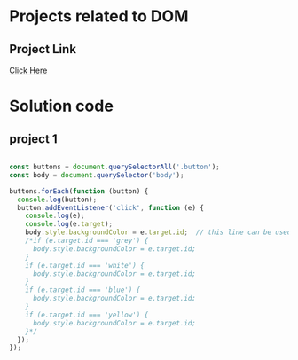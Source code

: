# Projects related to DOM

## Project Link
[Click Here](https://stackblitz.com/edit/dom-project-chaiaurcode?file=index.html)

# Solution code

## project 1
```javaScript

const buttons = document.querySelectorAll('.button');
const body = document.querySelector('body');

buttons.forEach(function (button) {
  console.log(button);
  button.addEventListener('click', function (e) {
    console.log(e);
    console.log(e.target);
    body.style.backgroundColor = e.target.id;  // this line can be used instead of the following if conditions
    /*if (e.target.id === 'grey') {
      body.style.backgroundColor = e.target.id;
    }
    if (e.target.id === 'white') {
      body.style.backgroundColor = e.target.id;
    }
    if (e.target.id === 'blue') {
      body.style.backgroundColor = e.target.id;
    }
    if (e.target.id === 'yellow') {
      body.style.backgroundColor = e.target.id;
    }*/
  });
});
